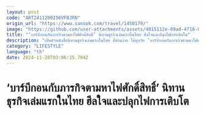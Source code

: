 ```yaml
---
layout: post
code: "ART2411280256VFBJRN"
origin_url: "https://www.sanook.com/travel/1450179/"
image: "https://github.com/user-attachments/assets/4015112e-89ad-4718-8278-9bcf8915ecad"
title: "‘บาร์บีกอนกับภารกิจตามหาไฟศักดิ์สิทธิ์’ นิทานธุรกิจเล่มแรกในไทย ฮีลใจและปลุกไฟการเติบโต"
description: "เปิดตัวหนังสือนิทานธุรกิจเล่มแรกในไทย ที่อ่านง่าย ได้ทุกวัย ‘บาร์บีกอนกับภารกิจตามหาไฟศักดิ์สิทธิ์’ เรื่องราวการผจญภัยที่ฮีลใจและปลุกไฟการเติบโต"
category: "LIFESTYLE"
language: "th"
date: 2024-11-28T03:06:15.704Z
---
```


# ‘บาร์บีกอนกับภารกิจตามหาไฟศักดิ์สิทธิ์’ นิทานธุรกิจเล่มแรกในไทย ฮีลใจและปลุกไฟการเติบโต